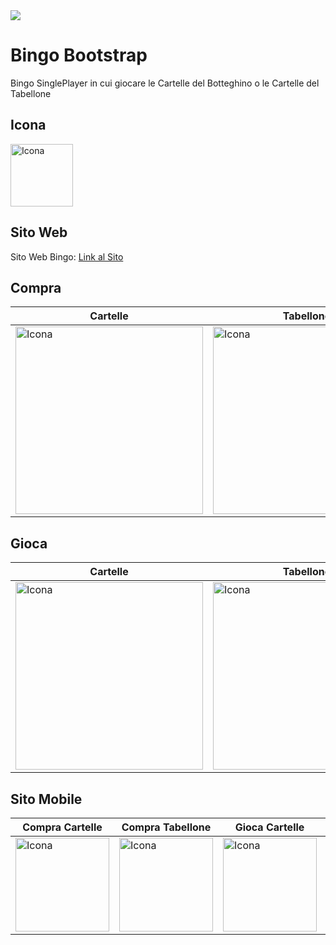 <img src="https://github.com/vittorioPiotti/Bingo/blob/main/preview.png" />



# Bingo Bootstrap
Bingo SinglePlayer in cui giocare le Cartelle del Botteghino o le Cartelle del Tabellone



## Icona 
<img src="https://github.com/vittorioPiotti/Bingo/blob/main/img/icona.png" alt="Icona" width="100"/>

## Sito Web

Sito Web Bingo: [Link al Sito](https://6l2tn4.csb.app/Bingo)



## Compra 

| Cartelle | Tabellone| 
| ------------ | ------------ | 
| <img src="https://github.com/vittorioPiotti/Bingo/blob/main/cartelleDesktop.png" alt="Icona" width="300"/> | <img src="https://github.com/vittorioPiotti/Bingo/blob/main/cartelleDesktop.png" alt="Icona" width="300"/>  |


## Gioca 

| Cartelle | Tabellone| 
| ------------ | ------------ | 
| <img src="https://github.com/vittorioPiotti/Bingo/blob/main/giocoCartelleDesktop.png" alt="Icona" width="300"/> | <img src="https://github.com/vittorioPiotti/Bingo/blob/main/giocoTabelloneDesktop.png" alt="Icona" width="300"/>  |





## Sito Mobile

| Compra Cartelle | Compra Tabellone| Gioca Cartelle | Gioca Tabellone
| ------------ | ------------ | ------------ | ------------ |
| <img src="https://github.com/vittorioPiotti/Bingo/blob/main/cartelleMobile.png" alt="Icona" width="150"/> | <img src="https://github.com/vittorioPiotti/Bingo/blob/main/cartelleMobile.png" alt="Icona" width="150"/>  | <img src="https://github.com/vittorioPiotti/Bingo/blob/main/giocoCarteMobile.png" alt="Icona" width="150"/>  | <img src="https://github.com/vittorioPiotti/Bingo/blob/main/giocoTabelloneMobile.png" alt="Icona" width="150"/> | 

